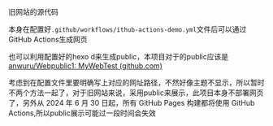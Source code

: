 旧网站的源代码

本身在配置好`.github/workflows/ithub-actions-demo.yml`文件后可以通过GitHub Actions生成网页

也可以利用配置好的hexo d来生成public，本项目对于的public应该是[anwuru/Webpublic1: MyWebTest (github.com)](https://github.com/anwuru/Webpublic1)

考虑到在配置文件里要明确写上对应的网址路径，不然好像主题不显示，所以暂时不两个方法一起了，对于旧网站来说，采用public来展示，此项目本身不部署网页了，另外从 2024 年 6 月 30 日起，所有 GitHub Pages 构建都将使用 GitHub Actions,所以public展示可能过一段时间会失效
